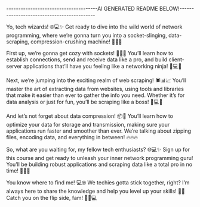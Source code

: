 --------------------------------------AI GENERATED README BELOW!-------------------------------------------

Yo, tech wizards! 🌐💻✨ Get ready to dive into the wild world of network programming, where we’re gonna turn you into a socket-slinging, data-scraping, compression-crushing machine! 🚀🚀🚀

First up, we’re gonna get cozy with sockets! 🔌🔌🔌 You’ll learn how to establish connections, send and receive data like a pro, and build client-server applications that’ll have you feeling like a networking ninja! 🥷💻💥

Next, we’re jumping into the exciting realm of web scraping! 🕷️📊📈 You’ll master the art of extracting data from websites, using tools and libraries that make it easier than ever to gather the info you need. Whether it’s for data analysis or just for fun, you’ll be scraping like a boss! 💪💻✨

And let’s not forget about data compression! 📦💨 You’ll learn how to optimize your data for storage and transmission, making sure your applications run faster and smoother than ever. We’re talking about zipping files, encoding data, and everything in between! 🔥🔥🔥

So, what are you waiting for, my fellow tech enthusiasts? 🌐💻✨ Sign up for this course and get ready to unleash your inner network programming guru! You’ll be building robust applications and scraping data like a total pro in no time! 🧠💥🚀

You know where to find me! 💻🤓 We techies gotta stick together, right? I’m always here to share the knowledge and help you level up your skills! 🧠💡 Catch you on the flip side, fam! 🤙🌟💻
